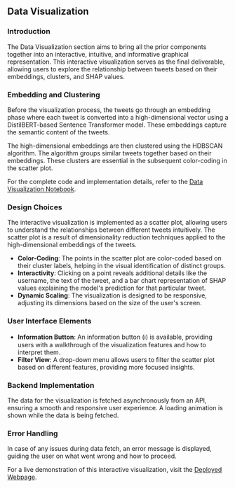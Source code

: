 ## Data Visualization

### Introduction

The Data Visualization section aims to bring all the prior components together into an interactive, intuitive, and informative graphical representation. This interactive visualization serves as the final deliverable, allowing users to explore the relationship between tweets based on their embeddings, clusters, and SHAP values.

### Embedding and Clustering

Before the visualization process, the tweets go through an embedding phase where each tweet is converted into a high-dimensional vector using a DistilBERT-based Sentence Transformer model. These embeddings capture the semantic content of the tweets.

The high-dimensional embeddings are then clustered using the HDBSCAN algorithm. The algorithm groups similar tweets together based on their embeddings. These clusters are essential in the subsequent color-coding in the scatter plot.

For the complete code and implementation details, refer to the [Data Visualization Notebook](https://github.com/roupenminassian/LLMxTwitter/blob/main/Data%20Visualisation/Data_Embedding.ipynb).

### Design Choices

The interactive visualization is implemented as a scatter plot, allowing users to understand the relationships between different tweets intuitively. The scatter plot is a result of dimensionality reduction techniques applied to the high-dimensional embeddings of the tweets.

- **Color-Coding**: The points in the scatter plot are color-coded based on their cluster labels, helping in the visual identification of distinct groups.
- **Interactivity**: Clicking on a point reveals additional details like the username, the text of the tweet, and a bar chart representation of SHAP values explaining the model's prediction for that particular tweet.
- **Dynamic Scaling**: The visualization is designed to be responsive, adjusting its dimensions based on the size of the user's screen.

### User Interface Elements

- **Information Button**: An information button (ℹ) is available, providing users with a walkthrough of the visualization features and how to interpret them.
- **Filter View**: A drop-down menu allows users to filter the scatter plot based on different features, providing more focused insights.

### Backend Implementation

The data for the visualization is fetched asynchronously from an API, ensuring a smooth and responsive user experience. A loading animation is shown while the data is being fetched.

### Error Handling

In case of any issues during data fetch, an error message is displayed, guiding the user on what went wrong and how to proceed.

For a live demonstration of this interactive visualization, visit the [Deployed Webpage](https://ll-mx-twitterx-visualisation.vercel.app/).
